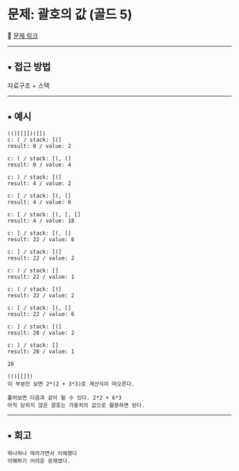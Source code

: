 # 문제: 괄호의 값 (골드 5)

📌 [문제 링크](https://www.acmicpc.net/problem/2504)


---

## ▪️ 접근 방법
자료구조 + 스택

---

## ▪️ 예시
```
(()[[]])([])
c: ( / stack: [(]
result: 0 / value: 2

c: ( / stack: [(, (]
result: 0 / value: 4

c: ) / stack: [(]
result: 4 / value: 2

c: [ / stack: [(, []
result: 4 / value: 6

c: [ / stack: [(, [, []
result: 4 / value: 18

c: ] / stack: [(, []
result: 22 / value: 6

c: ] / stack: [(]
result: 22 / value: 2

c: ) / stack: []
result: 22 / value: 1

c: ( / stack: [(]
result: 22 / value: 2

c: [ / stack: [(, []
result: 22 / value: 6

c: ] / stack: [(]
result: 28 / value: 2

c: ) / stack: []
result: 28 / value: 1

28
```
```
(()[[]])
이 부분만 보면 2*(2 + 3*3)로 계산식이 떠오른다.

풀어보면 다음과 같이 될 수 있다. 2*2 + 6*3 
아직 닫히지 않은 괄호는 가중치의 값으로 활용하면 된다. 
```

---

## ▪️ 회고
```
하나하나 따라가면서 이해했다 
이해하기 어려운 문제였다.
```